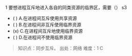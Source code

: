 1
要想进程互斥地进入各自的同类资源的临界区，需要（） s3
- ( ) A.在进程间互斥使用共享资源
- ( ) B.在进程间非互斥使用临界资源
- (x) C.在进程间互斥地使用临界资源
- ( ) D.在进程间不使用临界资源

> 知识点：同步互斥。
> 出处：网络
> 难度：1
> C
